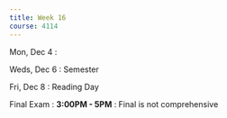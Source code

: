 ```yaml
---
title: Week 16
course: 4114
---
```


Mon, Dec 4
:

Weds, Dec 6
: Semester

Fri, Dec 8
: Reading Day

Final Exam
: **3:00PM - 5PM**
  : Final is not comprehensive
